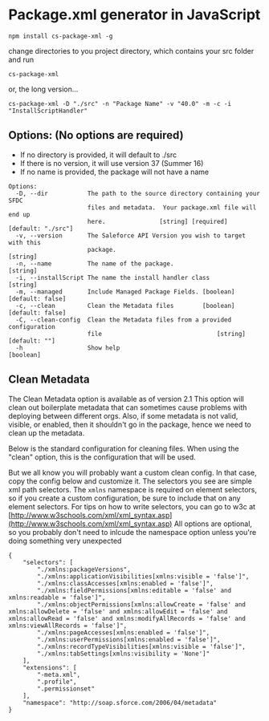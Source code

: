 # Package.xml generator in JavaScript
`npm install cs-package-xml -g`

change directories to you project directory, which contains your src folder and run

`cs-package-xml`

or, the long version...

`cs-package-xml -D "./src" -n "Package Name" -v "40.0" -m -c -i "InstallScriptHandler"`

## Options: (No options are required)
* If no directory is provided, it will default to ./src
* If there is no version, it will use version 37 (Summer 16)
* If no name is provided, the package will not have a name
```
Options:
  -D, --dir           The path to the source directory containing your SFDC
                      files and metadata.  Your package.xml file will end up
                      here.               [string] [required] [default: "./src"]
  -v, --version       The Saleforce API Version you wish to target with this
                      package.                                          [string]
  -n, --name          The name of the package.                          [string]
  -i, --installScript The name the install handler class                [string]
  -m, --managed       Include Managed Package Fields. [boolean] [default: false]
  -c, --clean         Clean the Metadata files        [boolean] [default: false]
  -C, --clean-config  Clean the Metadata files from a provided configuration
                      file                                [string] [default: ""]
  -h                  Show help                                        [boolean]
```

## Clean Metadata

The Clean Metadata option is available as of version 2.1
This option will clean out boilerplate metadata that can sometimes cause problems with deploying between different orgs. Also, if some metadata is not valid, visible, or enabled, then it shouldn't go in the package, hence we need to clean up the metadata.

Below is the standard configuration for cleaning files. When using the "clean" option, this is the configuration that will be used.

But we all know you will probably want a custom clean config.  In that case, copy the config below and customize it.
The selectors you see are simple xml path selectors. The `xmlns` namespace is required on element selectors, so if you create a custom configuration, be sure to include that on any element selectors.
For tips on how to write selectors, you can go to w3c at [http://www.w3schools.com/xml/xml_syntax.asp](http://www.w3schools.com/xml/xml_syntax.asp)
All options are optional, so you probably don't need to inlcude the namespace option unless you're doing something very unexpected

```
{
    "selectors": [
        "./xmlns:packageVersions",
        "./xmlns:applicationVisibilities[xmlns:visible = 'false']",
        "./xmlns:classAccesses[xmlns:enabled = 'false']",
        "./xmlns:fieldPermissions[xmlns:editable = 'false' and xmlns:readable = 'false']",
        "./xmlns:objectPermissions[xmlns:allowCreate = 'false' and xmlns:allowDelete = 'false' and xmlns:allowEdit = 'false' and xmlns:allowRead = 'false' and xmlns:modifyAllRecords = 'false' and xmlns:viewAllRecords = 'false']",
        "./xmlns:pageAccesses[xmlns:enabled = 'false']",
        "./xmlns:userPermissions[xmlns:enabled = 'false']",
        "./xmlns:recordTypeVisibilities[xmlns:visible = 'false']",
        "./xmlns:tabSettings[xmlns:visibility = 'None']"
    ],
    "extensions": [
        "-meta.xml",
        ".profile",
        ".permissionset"
    ],
    "namespace": "http://soap.sforce.com/2006/04/metadata"
}
``` 
